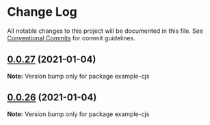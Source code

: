 # Change Log

All notable changes to this project will be documented in this file.
See [Conventional Commits](https://conventionalcommits.org) for commit guidelines.

## [0.0.27](https://github.com/gr4vy/embed/compare/v0.0.26...v0.0.27) (2021-01-04)

**Note:** Version bump only for package example-cjs





## [0.0.26](https://github.com/gr4vy/embed/compare/v0.0.25...v0.0.26) (2021-01-04)

**Note:** Version bump only for package example-cjs
